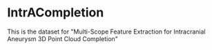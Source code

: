 # IntrACompletion
This is the dataset for "Multi-Scope Feature Extraction for Intracranial Aneurysm 3D Point Cloud Completion"
